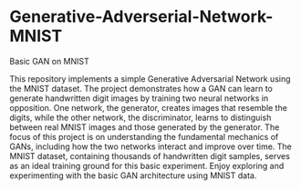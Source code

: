# Generative-Adverserial-Network-MNIST
Basic GAN on MNIST

This repository implements a simple Generative Adversarial Network using the MNIST dataset. The project demonstrates how a GAN can learn to generate handwritten digit images by training two neural networks in opposition. One network, the generator, creates images that resemble the digits, while the other network, the discriminator, learns to distinguish between real MNIST images and those generated by the generator. The focus of this project is on understanding the fundamental mechanics of GANs, including how the two networks interact and improve over time. The MNIST dataset, containing thousands of handwritten digit samples, serves as an ideal training ground for this basic experiment. Enjoy exploring and experimenting with the basic GAN architecture using MNIST data.
